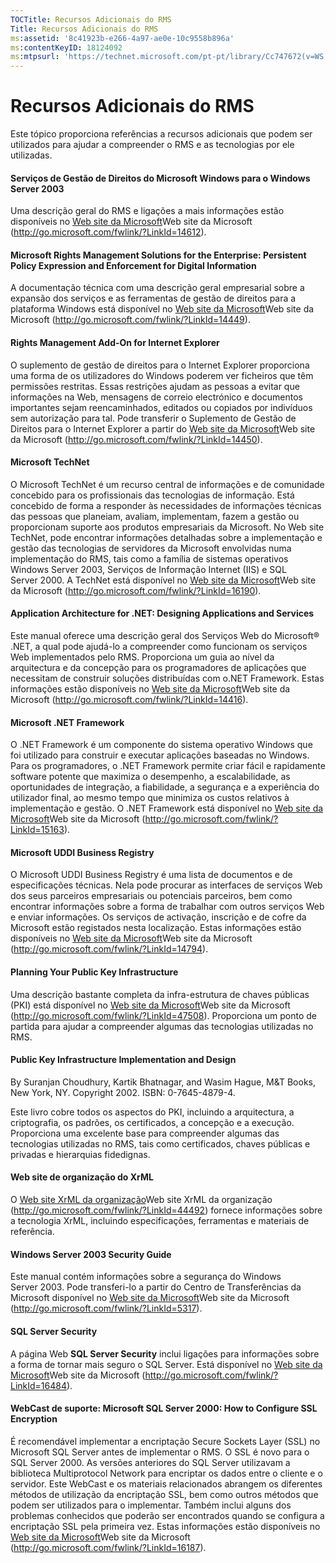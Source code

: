 ```yaml
---
TOCTitle: Recursos Adicionais do RMS
Title: Recursos Adicionais do RMS
ms:assetid: '8c41923b-e266-4a97-ae0e-10c9558b896a'
ms:contentKeyID: 18124092
ms:mtpsurl: 'https://technet.microsoft.com/pt-pt/library/Cc747672(v=WS.10)'
---
```


Recursos Adicionais do RMS
==========================

Este tópico proporciona referências a recursos adicionais que podem ser utilizados para ajudar a compreender o RMS e as tecnologias por ele utilizadas.

#### Serviços de Gestão de Direitos do Microsoft Windows para o Windows Server 2003

Uma descrição geral do RMS e ligações a mais informações estão disponíveis no [Web site da Microsoft](http://go.microsoft.com/fwlink/?linkid=14612)Web site da Microsoft (http://go.microsoft.com/fwlink/?LinkId=14612).

#### Microsoft Rights Management Solutions for the Enterprise: Persistent Policy Expression and Enforcement for Digital Information

A documentação técnica com uma descrição geral empresarial sobre a expansão dos serviços e as ferramentas de gestão de direitos para a plataforma Windows está disponível no [Web site da Microsoft](http://go.microsoft.com/fwlink/?linkid=14449)Web site da Microsoft (http://go.microsoft.com/fwlink/?LinkId=14449).

#### Rights Management Add-On for Internet Explorer

O suplemento de gestão de direitos para o Internet Explorer proporciona uma forma de os utilizadores do Windows poderem ver ficheiros que têm permissões restritas. Essas restrições ajudam as pessoas a evitar que informações na Web, mensagens de correio electrónico e documentos importantes sejam reencaminhados, editados ou copiados por indivíduos sem autorização para tal. Pode transferir o Suplemento de Gestão de Direitos para o Internet Explorer a partir do [Web site da Microsoft](http://go.microsoft.com/fwlink/?linkid=14450)Web site da Microsoft (http://go.microsoft.com/fwlink/?LinkId=14450).

#### Microsoft TechNet

O Microsoft TechNet é um recurso central de informações e de comunidade concebido para os profissionais das tecnologias de informação. Está concebido de forma a responder às necessidades de informações técnicas das pessoas que planeiam, avaliam, implementam, fazem a gestão ou proporcionam suporte aos produtos empresariais da Microsoft. No Web site TechNet, pode encontrar informações detalhadas sobre a implementação e gestão das tecnologias de servidores da Microsoft envolvidas numa implementação do RMS, tais como a família de sistemas operativos Windows Server 2003, Serviços de Informação Internet (IIS) e SQL Server 2000. A TechNet está disponível no [Web site da Microsoft](http://go.microsoft.com/fwlink/?linkid=16190)Web site da Microsoft (http://go.microsoft.com/fwlink/?LinkId=16190).

#### Application Architecture for .NET: Designing Applications and Services

Este manual oferece uma descrição geral dos Serviços Web do Microsoft® .NET, a qual pode ajudá-lo a compreender como funcionam os serviços Web implementados pelo RMS. Proporciona um guia ao nível da arquitectura e da concepção para os programadores de aplicações que necessitam de construir soluções distribuídas com o.NET Framework. Estas informações estão disponíveis no [Web site da Microsoft](http://go.microsoft.com/fwlink/?linkid=14416)Web site da Microsoft (http://go.microsoft.com/fwlink/?LinkId=14416).

#### Microsoft .NET Framework

O .NET Framework é um componente do sistema operativo Windows que foi utilizado para construir e executar aplicações baseadas no Windows. Para os programadores, o .NET Framework permite criar fácil e rapidamente software potente que maximiza o desempenho, a escalabilidade, as oportunidades de integração, a fiabilidade, a segurança e a experiência do utilizador final, ao mesmo tempo que minimiza os custos relativos à implementação e gestão. O .NET Framework está disponível no [Web site da Microsoft](http://go.microsoft.com/fwlink/?linkid=15163)Web site da Microsoft (http://go.microsoft.com/fwlink/?LinkId=15163).

#### Microsoft UDDI Business Registry

O Microsoft UDDI Business Registry é uma lista de documentos e de especificações técnicas. Nela pode procurar as interfaces de serviços Web dos seus parceiros empresariais ou potenciais parceiros, bem como encontrar informações sobre a forma de trabalhar com outros serviços Web e enviar informações. Os serviços de activação, inscrição e de cofre da Microsoft estão registados nesta localização. Estas informações estão disponíveis no [Web site da Microsoft](http://go.microsoft.com/fwlink/?linkid=14794)Web site da Microsoft (http://go.microsoft.com/fwlink/?LinkId=14794).

#### Planning Your Public Key Infrastructure

Uma descrição bastante completa da infra-estrutura de chaves públicas (PKI) está disponível no [Web site da Microsoft](http://go.microsoft.com/fwlink/?linkid=47508)Web site da Microsoft (http://go.microsoft.com/fwlink/?LinkId=47508). Proporciona um ponto de partida para ajudar a compreender algumas das tecnologias utilizadas no RMS.

#### Public Key Infrastructure Implementation and Design

By Suranjan Choudhury, Kartik Bhatnagar, and Wasim Hague, M&T Books, New York, NY. Copyright 2002. ISBN: 0-7645-4879-4.

Este livro cobre todos os aspectos do PKI, incluindo a arquitectura, a criptografia, os padrões, os certificados, a concepção e a execução. Proporciona uma excelente base para compreender algumas das tecnologias utilizadas no RMS, tais como certificados, chaves públicas e privadas e hierarquias fidedignas.

#### Web site de organização do XrML

O [Web site XrML da organização](http://go.microsoft.com/fwlink/?linkid=44492)Web site XrML da organização (http://go.microsoft.com/fwlink/?LinkId=44492) fornece informações sobre a tecnologia XrML, incluindo especificações, ferramentas e materiais de referência.

#### Windows Server 2003 Security Guide

Este manual contém informações sobre a segurança do Windows Server 2003. Pode transferi-lo a partir do Centro de Transferências da Microsoft disponível no [Web site da Microsoft](http://go.microsoft.com/fwlink/?linkid=5317)Web site da Microsoft (http://go.microsoft.com/fwlink/?LinkId=5317).

#### SQL Server Security

A página Web **SQL Server Security** inclui ligações para informações sobre a forma de tornar mais seguro o SQL Server. Está disponível no [Web site da Microsoft](http://go.microsoft.com/fwlink/?linkid=16484)Web site da Microsoft (http://go.microsoft.com/fwlink/?LinkId=16484).

#### WebCast de suporte: Microsoft SQL Server 2000: How to Configure SSL Encryption

É recomendável implementar a encriptação Secure Sockets Layer (SSL) no Microsoft SQL Server antes de implementar o RMS. O SSL é novo para o SQL Server 2000. As versões anteriores do SQL Server utilizavam a biblioteca Multiprotocol Network para encriptar os dados entre o cliente e o servidor. Este WebCast e os materiais relacionados abrangem os diferentes métodos de utilização da encriptação SSL, bem como outros métodos que podem ser utilizados para o implementar. Também inclui alguns dos problemas conhecidos que poderão ser encontrados quando se configura a encriptação SSL pela primeira vez. Estas informações estão disponíveis no [Web site da Microsoft](http://go.microsoft.com/fwlink/?linkid=16187)Web site da Microsoft (http://go.microsoft.com/fwlink/?LinkId=16187).
